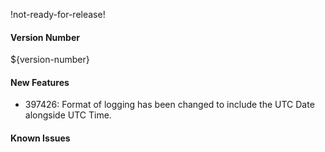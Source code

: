 !not-ready-for-release!

#### Version Number
${version-number}

#### New Features
- 397426: Format of logging has been changed to include the UTC Date alongside UTC Time.

#### Known Issues
